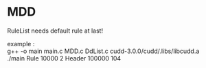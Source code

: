 # MDD

RuleList needs default rule at last!

example :     
g++ -o main main.c MDD.c DdList.c cudd-3.0.0/cudd/.libs/libcudd.a    
./main Rule 10000 2 Header 100000 104
